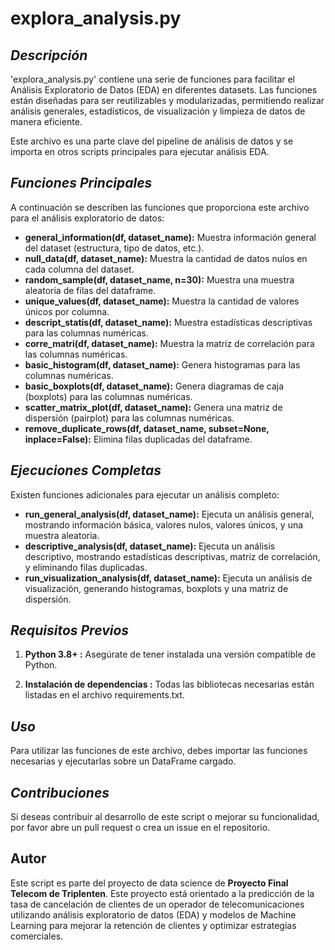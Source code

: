 # **explora_analysis.py**

## *Descripción*

'explora_analysis.py' contiene una serie de funciones para facilitar el Análisis Exploratorio de Datos (EDA) en diferentes datasets. Las funciones están diseñadas para ser reutilizables y modularizadas, permitiendo realizar análisis generales, estadísticos, de visualización y limpieza de datos de manera eficiente.

Este archivo es una parte clave del pipeline de análisis de datos y se importa en otros scripts principales para ejecutar análisis EDA.

## *Funciones Principales*

A continuación se describen las funciones que proporciona este archivo para el análisis exploratorio de datos:

*   **general_information(df, dataset_name):** Muestra información general del dataset (estructura, tipo de datos, etc.).
*   **null_data(df, dataset_name):** Muestra la cantidad de datos nulos en cada columna del dataset.
*   **random_sample(df, dataset_name, n=30):** Muestra una muestra aleatoria de filas del dataframe.
*   **unique_values(df, dataset_name):** Muestra la cantidad de valores únicos por columna.
*   **descript_statis(df, dataset_name):** Muestra estadísticas descriptivas para las columnas numéricas.
*   **corre_matri(df, dataset_name):** Muestra la matriz de correlación para las columnas numéricas.
*   **basic_histogram(df, dataset_name):** Genera histogramas para las columnas numéricas.
*   **basic_boxplots(df, dataset_name):** Genera diagramas de caja (boxplots) para las columnas numéricas.
*   **scatter_matrix_plot(df, dataset_name):** Genera una matriz de dispersión (pairplot) para las columnas numéricas.
*   **remove_duplicate_rows(df, dataset_name, subset=None, inplace=False):** Elimina filas duplicadas del dataframe.

## *Ejecuciones Completas*

Existen funciones adicionales para ejecutar un análisis completo:

*   **run_general_analysis(df, dataset_name):** Ejecuta un análisis general, mostrando información básica, valores nulos, valores únicos, y una muestra aleatoria.
*   **descriptive_analysis(df, dataset_name):** Ejecuta un análisis descriptivo, mostrando estadísticas descriptivas, matriz de correlación, y eliminando filas duplicadas.
*   **run_visualization_analysis(df, dataset_name):** Ejecuta un análisis de visualización, generando histogramas, boxplots y una matriz de dispersión.

## *Requisitos Previos*

1.  **Python 3.8+ :**
Asegúrate de tener instalada una versión compatible de Python.

2.  **Instalación de dependencias :**
Todas las bibliotecas necesarias están listadas en el archivo requirements.txt.

## *Uso*

Para utilizar las funciones de este archivo, debes importar las funciones necesarias y ejecutarlas sobre un DataFrame cargado.

## *Contribuciones*

Si deseas contribuir al desarrollo de este script o mejorar su funcionalidad, por favor abre un pull request o crea un issue en el repositorio.

## Autor

Este script es parte del proyecto de data science de **Proyecto Final Telecom de Triplenten**. Este proyecto está orientado a la predicción de la tasa de cancelación de clientes de un operador de telecomunicaciones utilizando análisis exploratorio de datos (EDA) y modelos de Machine Learning para mejorar la retención de clientes y optimizar estrategias comerciales.
